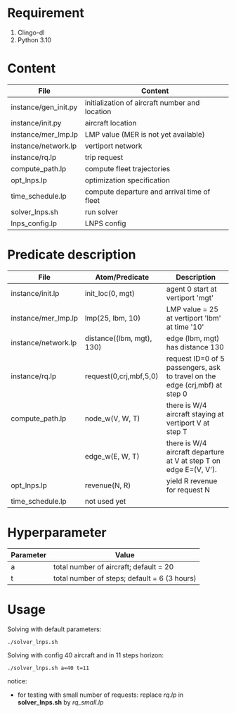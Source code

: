 # Requirement
1. Clingo-dl
2. Python 3.10
# Content
| File | Content |
|-------------|---------|
|instance/gen_init.py| initialization of aircraft number and location
|instance/init.py | aircraft location 
|instance/mer_lmp.lp|LMP value (MER is not yet available)|
| instance/network.lp| vertiport network|
| instance/rq.lp| trip request
| compute_path.lp | compute fleet trajectories
| opt_lnps.lp | optimization specification
| time_schedule.lp | compute departure and arrival time of fleet
| solver_lnps.sh | run solver
| lnps_config.lp | LNPS config
# Predicate description
|File|Atom/Predicate|Description
|-------------|---------|----------------
|instance/init.lp | init_loc(0, mgt) | agent 0 start at vertiport 'mgt'
|instance/mer_lmp.lp|lmp(25, lbm, 10)| LMP value = 25 at vertiport 'lbm' at time '10'
| instance/network.lp| distance((lbm, mgt), 130) | edge (lbm, mgt) has distance 130
| instance/rq.lp| request(0,crj,mbf,5,0) | request ID=0 of 5 passengers, ask to travel on the edge (crj,mbf) at step 0
| compute_path.lp | node_w(V, W, T) | there is W/4 aircraft staying at vertiport V at step T
|  | edge_w(E, W, T) | there is W/4 aircraft departure at V at step T on edge E=(V, V').  
| opt_lnps.lp | revenue(N, R)| yield R revenue for request N
| time_schedule.lp | not used yet

# Hyperparameter
|Parameter|Value
|---------|----------
|a| total number of aircraft; default = 20
|t| total number of steps; default = 6 (3 hours)
# Usage

Solving with default parameters:

`./solver_lnps.sh`

Solving with config 40 aircraft and in 11 steps horizon:

`./solver_lnps.sh a=40 t=11`

notice: 
- for testing with small number of requests: replace *rq.lp* in **solver_lnps.sh** by *rq_small.lp*
